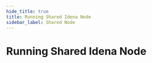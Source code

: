 ```yaml
---
hide_title: true
title: Running Shared Idena Node
sidebar_label: Shared Node
---
```



# Running Shared Idena Node

